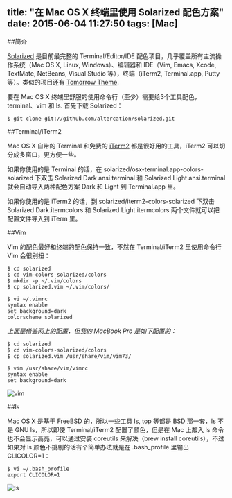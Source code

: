 title: "在 Mac OS X 终端里使用 Solarized 配色方案"
date: 2015-06-04 11:27:50
tags: [Mac]
---

##简介

[Solarized](http://ethanschoonover.com/solarized) 是目前最完整的 Terminal/Editor/IDE 配色项目，几乎覆盖所有主流操作系统（Mac OS X, Linux, Windows）、编辑器和 IDE（Vim, Emacs, Xcode, TextMate, NetBeans, Visual Studio 等），终端（iTerm2, Terminal.app, Putty 等）。类似的项目还有 [Tomorrow Theme](https://github.com/chriskempson/tomorrow-theme).
<!-- more -->
要在 Mac OS X 终端里舒服的使用命令行（至少）需要给3个工具配色，terminal、vim 和 ls. 首先下载 Solarized：

	$ git clone git://github.com/altercation/solarized.git

##Terminal/iTerm2

Mac OS X 自带的 Terminal 和免费的 [iTerm2](http://www.iterm2.com/) 都是很好用的工具，iTerm2 可以切分成多窗口，更方便一些。

如果你使用的是 Terminal 的话，在 solarized/osx-terminal.app-colors-solarized 下双击 Solarized Dark ansi.terminal 和 Solarized Light ansi.terminal 就会自动导入两种配色方案 Dark 和 Light 到 Terminal.app 里。

如果你使用的是 iTerm2 的话，到 solarized/iterm2-colors-solarized 下双击 Solarized Dark.itermcolors 和 Solarized Light.itermcolors 两个文件就可以把配置文件导入到 iTerm 里。

##Vim

Vim 的配色最好和终端的配色保持一致，不然在 Terminal/iTerm2 里使用命令行 Vim 会很别扭：

	$ cd solarized
	$ cd vim-colors-solarized/colors
	$ mkdir -p ~/.vim/colors
	$ cp solarized.vim ~/.vim/colors/

	$ vi ~/.vimrc
	syntax enable
	set background=dark
	colorscheme solarized

*上面是借鉴网上的配置，但我的 MacBook Pro 是如下配置的：*

	$ cd solarized
	$ cd vim-colors-solarized/colors
	$ cp solarized.vim /usr/share/vim/vim73/

	$ vim /usr/share/vim/vimrc
	syntax enable
	set background=dark

![vim](/images/solarized-vim.png)

##ls

Mac OS X 是基于 FreeBSD 的，所以一些工具 ls, top 等都是 BSD 那一套，ls 不是 GNU ls，所以即使 Terminal/iTerm2 配置了颜色，但是在 Mac 上敲入 ls 命令也不会显示高亮，可以通过安装 coreutils 来解决（brew install coreutils），不过如果对 ls 颜色不挑剔的话有个简单办法就是在 .bash_profile 里输出 CLICOLOR=1：

	$ vi ~/.bash_profile
	export CLICOLOR=1

![ls](/images/solarized-ls.png)
